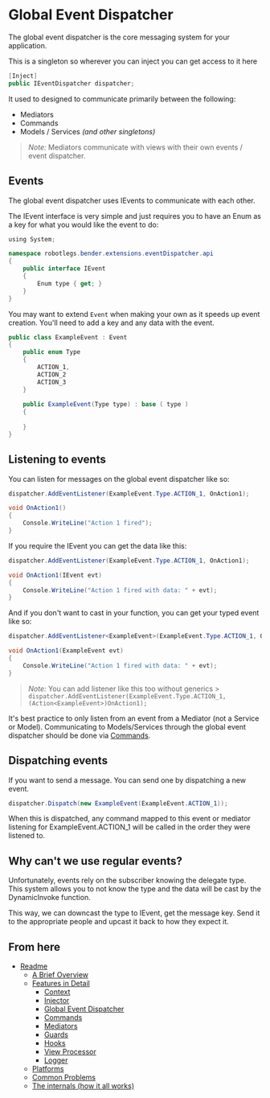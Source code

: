 
Global Event Dispatcher
=======================

The global event dispatcher is the core messaging system for your application.

This is a singleton so wherever you can inject you can get access to it here

```csharp
[Inject]
public IEventDispatcher dispatcher;
```

It used to designed to communicate primarily between the following:

* Mediators
* Commands
* Models / Services *(and other singletons)*

> *Note:* Mediators communicate with views with their own events / event dispatcher.

Events
------

The global event dispatcher uses IEvents to communicate with each other.

The IEvent interface is very simple and just requires you to have an Enum as a key for what you would like the event to do:

```csharp
﻿using System;

namespace robotlegs.bender.extensions.eventDispatcher.api
{
	public interface IEvent
	{
		Enum type { get; }
	}
}
```

You may want to extend ```Event``` when making your own as it speeds up event creation. You'll need to add a key and any data with the event.


```csharp
public class ExampleEvent : Event
{
	public enum Type
	{
		ACTION_1,
		ACTION_2
		ACTION_3
	}
	
	public ExampleEvent(Type type) : base ( type )
	{
		
	}
}
```

Listening to events
-------------------

You can listen for messages on the global event dispatcher like so:

```csharp
dispatcher.AddEventListener(ExampleEvent.Type.ACTION_1, OnAction1);

void OnAction1()
{
	Console.WriteLine("Action 1 fired");
}
```

If you require the IEvent you can get the data like this:

```csharp
dispatcher.AddEventListener(ExampleEvent.Type.ACTION_1, OnAction1);

void OnAction1(IEvent evt)
{
	Console.WriteLine("Action 1 fired with data: " + evt);
}
```

And if you don't want to cast in your function, you can get your typed event like so:

```csharp
dispatcher.AddEventListener<ExampleEvent>(ExampleEvent.Type.ACTION_1, OnAction1);

void OnAction1(ExampleEvent evt)
{
	Console.WriteLine("Action 1 fired with data: " + evt);
}
```

> *Note:* You can add listener like this too without generics
	> ```dispatcher.AddEventListener(ExampleEvent.Type.ACTION_1, (Action<ExampleEvent>)OnAction1);```

It's best practice to only listen from an event from a Mediator (not a Service or Model). Communicating to Models/Services through the global event dispatcher should be done via [Commands](./Commands.md).



Dispatching events
------------------

If you want to send a message. You can send one by dispatching a new event.

```csharp
dispatcher.Dispatch(new ExampleEvent(ExampleEvent.ACTION_1));
```

When this is dispatched, any command mapped to this event or mediator listening for ExampleEvent.ACTION_1 will be called in the order they were listened to.


Why can't we use regular events?
--------------------------------

Unfortunately, events rely on the subscriber knowing the delegate type. This system allows you to not know the type and the data will be cast by the DynamicInvoke function. 

This way, we can downcast the type to IEvent, get the message key. Send it to the appropriate people and upcast it back to how they expect it.

From here
------------

* [Readme](../../README.md)
	* [A Brief Overview](../ABriefOverview.md)
	* [Features in Detail](../FeaturesInDetail.md)
		* [Context](./Context.md)
		* [Injector](./Injector.md)
		* [Global Event Dispatcher](./GlobalEventDispatcher.md)
		* [Commands](./Commands.md)
		* [Mediators](./Mediators.md)
		* [Guards](./Guards.md)
		* [Hooks](./Hooks.md)
		* [View Processor](./ViewProcessor.md)
		* [Logger](./Logger.md)
	* [Platforms](../Platforms.md)
	* [Common Problems](../CommonProblems.md)
	* [The internals (how it all works)](../TheInternals.md)